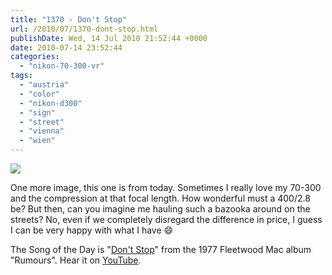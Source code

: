 ```yaml
---
title: "1370 - Don't Stop"
url: /2010/07/1370-dont-stop.html
publishDate: Wed, 14 Jul 2010 21:52:44 +0000
date: 2010-07-14 23:52:44
categories: 
  - "nikon-70-300-vr"
tags: 
  - "austria"
  - "color"
  - "nikon-d300"
  - "sign"
  - "street"
  - "vienna"
  - "wien"
---
```

<a target="_blank" href="https://d25zfm9zpd7gm5.cloudfront.net/1200x1200/2010/20100714_075542_ps.jpg"><img src="https://d25zfm9zpd7gm5.cloudfront.net/0600x0600/2010/20100714_075542_ps.jpg" /></a>

One more image, this one is from today. Sometimes I really love my 70-300 and the compression at that focal length. How wonderful must a 400/2.8 be? But then, can you imagine me hauling such a bazooka around on the streets? No, even if we completely disregard the difference in price, I guess I can be very happy with what I have 😄

 The Song of the Day is "<a target="_blank" href="http://www.lyricsmode.com/lyrics/f/fleetwood_mac/dont_stop.html">Don't Stop</a>" from the 1977 Fleetwood Mac album "Rumours". Hear it on <a target="_blank" href="http://www.youtube.com/watch?v=v9BtLRWbkmA">YouTube</a>.
